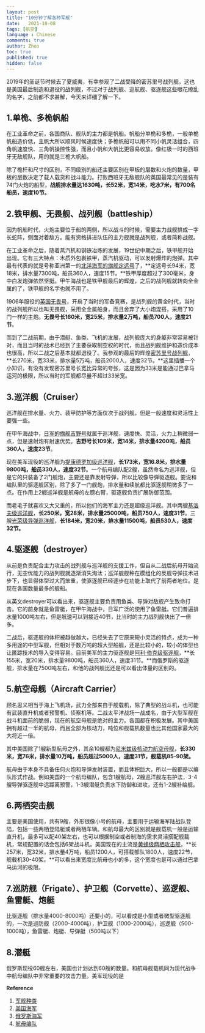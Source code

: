 ```yaml
---
layout: post
title: "10分钟了解各种军舰"
date:   2021-10-08
tags: [航空]
language : Chinese
comments: true
author: Zhen
toc: true
published: true
hidden: false
---
```

2019年的圣诞节时候去了夏威夷，有幸参观了二战受降的密苏里号战列舰，这也是美国最后制造和退役的战列舰，不过对于战列舰、巡航舰、驱逐舰这些眼花缭乱的名字，之前都不求甚解，今天来详细了解一下。

## 1.单桅、多桅帆船
在工业革命之前，各国商队、舰队的主力都是帆船。帆船分单桅和多桅，一般单桅帆船造价低，主帆大所以顺风时候速度快；多桅帆船可以用不同小帆灵活组合，四角帆速度快、三角帆操控性强，而且小帆和大帆比更容易收放。像红极一时的西班牙无敌舰队，用的就是三桅大帆船。

除了桅杆和尺寸的区别，不同级别的船还主要区别在甲板的层数和火炮的数量，甲板的层数决定了载人载货和战斗能力。打败西班牙无敌舰队的英国最常见的是装有74门火炮的船型，**战舰排水量达1630吨，长52米，宽14米，吃水7米，有700名船员，速度10节。**

## 2.铁甲舰、无畏舰、战列舰（battleship）
因为帆船时代，火炮主要位于船的两侧，所以战斗的时候，需要主力战舰排成一字长蛇阵，侧面对着敌方。能有资格排进队伍的主力舰就是战列舰，或者简称战舰。

在工业革命之后，随着蒸汽机和钢铁冶炼的发展，19世纪中期之后，铁甲舰开始出现。它有三大特点：木质外包裹铁甲，蒸汽机驱动，可以发射爆炸的炮弹。其中最有代表的就是号称亚洲第一的[北洋海军的旗舰定远号](https://zh.wikipedia.org/zh/%E5%AE%9A%E9%81%A0%E8%99%9F%E6%88%B0%E8%89%A6)了，**定远号长94米，宽18米，排水量7300吨，船员360人，速度15节。**铁甲厚度超过了300毫米，身中白发炮弹依然坚挺。甲午海战也是铁甲舰最后的辉煌，之后的战列舰就转向全金属的了，铁甲舰的名字也就不用了。

1906年服役的[英国无畏号](https://zh.wikipedia.org/wiki/%E6%97%A0%E7%95%8F%E5%8F%B7%E6%88%98%E5%88%97%E8%88%B0)，开启了当时的军备竞赛，是战列舰的黄金时代，当时的战列舰所以也叫无畏舰，采用全金属船身，而且舍弃了大小炮混搭，采用了10门一样的主炮。**无畏号长160米，宽25米，排水量2万吨，船员700人，速度21节**。

而到了二战前期，由于潜艇、鱼类、飞机的发展，战列舰庞大的身躯非常容易被针对，而且当时的战术已经到了主要获取制空权的时代，而且战列舰维护和造价成本也很高，所以二战之后基本就都退役了。我参观的最后的辉煌[密苏里号战列舰](https://zh.wikipedia.org/wiki/%E5%AF%86%E8%98%87%E9%87%8C%E8%99%9F%E6%88%B0%E8%89%A6_%28BB-63%29)，**长270米，宽33米，排水量5万吨，船员2000人，速度32节。**这里插播一个小知识，有没有发现密苏里号长宽比异常的夸张，这是因为33米是能通过巴拿马运河的极限，所以当时的军舰都尽量不超过33米宽。

## 3.巡洋舰（Cruiser）
巡洋舰在排水量、火力、装甲防护等方面仅次于战列舰，但是一般速度和灵活性上要强一些。

在甲午海战中，[日军的旗舰吉野号](https://zh.wikipedia.org/wiki/%E5%90%89%E9%87%8E%E8%99%9F%E9%98%B2%E8%AD%B7%E5%B7%A1%E6%B4%8B%E8%89%A6)就属于巡洋舰，速度快、灵活，火力上稍微弱一点，但是速射炮有射速优势。**吉野号长109米，宽14米，排水量4200吨，船员360人，速度23节**。

现在美军现役的巡洋舰为[提康德罗加级巡洋舰](https://zh.wikipedia.org/wiki/%E6%8F%90%E5%BA%B7%E5%BE%B7%E7%BD%97%E5%8A%A0%E7%BA%A7%E5%AF%BC%E5%BC%B9%E5%B7%A1%E6%B4%8B%E8%88%B0)，**长173米，宽16.8米，排水量9800吨，船员330人，速度32节**。一个航母编队配2艘，虽然命名为巡洋舰，但是它的只装备了2门舰炮，主要还是靠发射导弹，所以比较像导弹驱逐舰。要说和编队里的驱逐舰区别，除了多了一门舰炮，排水量和续航都比驱逐舰稍微多了一点。在作用上2艘巡洋舰是航母的左膀右臂，驱逐舰负责扩展防御范围。

而老毛子就喜欢又大又重的，所以他们的海军主力还是超级巡洋舰。其中两艘[基洛夫级巡洋舰](https://zh.wikipedia.org/wiki/%E5%9F%BA%E6%B4%9B%E5%A4%AB%E7%BA%A7%E5%B7%A1%E6%B4%8B%E8%88%B0)，**长250米，宽28米，排水量25000吨，船员750人，速度31节**。三艘[光荣级导弹巡洋舰](https://zh.wikipedia.org/wiki/%E5%85%89%E8%8D%A3%E7%BA%A7%E5%AF%BC%E5%BC%B9%E5%B7%A1%E6%B4%8B%E8%88%B0)，**长184米，宽20米，排水量11500吨，船员530人，速度32节。**

## 4.驱逐舰（destroyer）
从前是负责配合主力攻击的战列舰与巡洋舰的支援工作，但自从二战后航母开始流行，无空优能力的战列舰就逐渐消失淘汰；巡洋舰舰种在模组化的反舰导弹技术进步下，也显得体型过大而笨重，使驱逐舰已经逐步在功能上取代了前两者地位。是现在各国数量最多的舰船。

从英文destroyer可以看出来，驱逐舰主要负责用鱼类、导弹对敌舰产生致命打击。它的前身就是鱼雷艇，在甲午海战中，日军广泛的使用了鱼雷艇。它们普遍排水量1000吨左右，但是航速可以到接近40节，比当时的主力战列舰快出了一倍多。

二战后，驱逐舰的体积被越做越大，已经失去了它原来短小灵活的特点，成为一种多用途的中型军舰，但相对于数万吨的超大型船舰，还是比较小的，较小的体型也让匿踪技术的导入变得容易。目前美军的主力驱逐舰是[阿利·伯克级驱逐舰](https://zh.wikipedia.org/wiki/%E9%98%BF%E5%88%A9%C2%B7%E4%BC%AF%E5%85%8B%E7%B4%9A%E9%A9%85%E9%80%90%E8%89%A6)，**长155米，宽20米，排水量9800吨，船员360人，速度31节。**而俄罗斯的驱逐舰，排水量在7500吨左右，和他的战列舰比还是可以看出体量的区别的。

## 5.航空母舰（Aircraft Carrier）
顾名思义相当于海上飞机场，武力全部来自于舰载机，除了典型的战斗机，也可能有武装直升机或者预警机、侦察机等。二战太平洋战场一战成名，由于大型军舰在战斗机面前的脆弱，现在的航空母舰是绝对的主力。各国都在积极发展。其中美国拥有超过一半的航母，而且全部为核动力，吨位和舰载机数量也比其他国家最大的大将近一倍。

其中美国除了1艘新型航母之外，其余10艘都为[尼米兹级核动力航空母舰](https://zh.wikipedia.org/wiki/%E5%B0%BC%E7%B1%B3%E8%8C%B2%E7%B4%9A%E6%A0%B8%E5%8B%95%E5%8A%9B%E8%88%AA%E7%A9%BA%E6%AF%8D%E8%89%A6)，**长330米，宽76米，排水量10万吨，船员超过5000人，速度31节，舰载机85-90架。**

航母由于本身不具备任何火炮和导弹发射装置，而且体积巨大，所以一般都是以编队形式作战。例如美国的一个航母编队，包含1艘航母，2艘巡洋舰左右护法，3-4艘导弹驱逐舰中远距离预警，1-3艘潜艇负责水下防御和进攻，还有1-2艘补给舰。

## 6.两栖突击舰
主要是美国使用，共有9艘，外形很像小号的航母，主要用于运输海军陆战队登陆，包括一些两栖登陆艇或者两栖车辆。和航母最大的区别就是舰载机一般是运输直升机，最多可以配40架左右，也可以根据制空或者制海的需求灵活搭配舰载机，常规配置的话会包括6架战斗机。美国现在的主流是[黄蜂级两栖攻击舰](https://zh.wikipedia.org/wiki/%E9%BB%83%E8%9C%82%E7%B4%9A%E5%85%A9%E6%A3%B2%E7%AA%81%E6%93%8A%E8%89%A6)，**长257米，宽32米，排水量4万吨，船员1200人，可搭载部队1800人，速度22节，舰载机30-40架。**可以看出来宽度比航母也小的多，这个宽度也是可以通过巴拿马运河的极限。

## 7.巡防舰（Frigate）、护卫舰（Corvette）、巡逻舰、鱼雷艇、炮艇
比驱逐舰（排水量4000-8000吨）还要小的，可以看成是小型或者微型驱逐舰的，一次是巡防舰（2000-4000吨），护卫舰（1000-2000吨），巡逻舰（500-1000吨），鱼雷艇、炮艇、导弹艇（500吨以下）

## 8.潜艇
俄罗斯现役60艘左右，美国也计划达到60艘的数量。和航母舰载机同为现代战争中航母编队中非常重要的攻击力量。美军现役的是

   

**Reference**

 1. [军舰种类](https://zh.wikipedia.org/wiki/%E5%86%9B%E8%88%B0)
 2. [美国海军](https://zh.wikipedia.org/wiki/%E7%BE%8E%E5%9C%8B%E6%B5%B7%E8%BB%8D%E8%89%A6%E8%89%87%E5%88%97%E8%A1%A8)
 3. [俄罗斯海军](https://zh.wikipedia.org/wiki/%E4%BF%84%E7%BD%97%E6%96%AF%E6%B5%B7%E5%86%9B%E6%B0%B4%E9%9D%A2%E8%88%B0%E8%89%87%E5%92%8C%E6%BD%9C%E8%89%87%E5%88%97%E8%A1%A8#%E5%B7%A1%E6%B4%8B%E8%88%B0%EF%BC%885%E8%89%98%EF%BC%89)
 4. [航母编队](https://zh.wikipedia.org/wiki/%E8%88%AA%E7%A9%BA%E6%AF%8D%E8%89%A6%E6%88%B0%E9%AC%A5%E7%BE%A4)

<!--stackedit_data:
eyJoaXN0b3J5IjpbLTIzNjQ5MTI0LC0xMTIxNzUzMjYyLC0yMD
QwMTUzOTc3LDk1NjYxMjM2MCw0MDI4NTYwNzYsMjAyNzczNzgs
LTU1NTA4NDgyNCwtMTcxNzYwNDQxNiw2MjI3MzYwOTQsLTE5MD
YxOTkyODMsMTY3MzYzNDQ2MSwtMTQxOTkwMzA5LDUxNzM0MDMx
MywxNDE2MzM3ODM3LDUwMDc4NTUxNSwtMTExNDAwODg0NSw3NT
Q2NTM4NjQsMTgxODA0MTM4NCwtMTgxOTc2OTEyMV19
-->